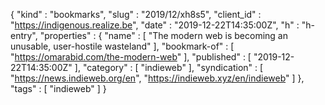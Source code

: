 {
  "kind" : "bookmarks",
  "slug" : "2019/12/xh8s5",
  "client_id" : "https://indigenous.realize.be",
  "date" : "2019-12-22T14:35:00Z",
  "h" : "h-entry",
  "properties" : {
    "name" : [ "The modern web is becoming an unusable, user-hostile wasteland" ],
    "bookmark-of" : [ "https://omarabid.com/the-modern-web" ],
    "published" : [ "2019-12-22T14:35:00Z" ],
    "category" : [ "indieweb" ],
    "syndication" : [ "https://news.indieweb.org/en", "https://indieweb.xyz/en/indieweb" ]
  },
  "tags" : [ "indieweb" ]
}
